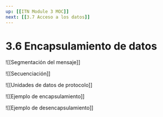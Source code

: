 ```yaml
---
up: [[ITN Module 3 MOC]]
next: [[3.7 Acceso a los datos]]
---
```

# 3.6 Encapsulamiento de datos
![[Segmentación del mensaje]]

![[Secuenciación]]

![[Unidades de datos de protocolo]]

![[Ejemplo de encapsulamiento]]

![[Ejemplo de desencapsulamiento]]
